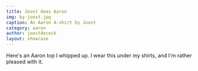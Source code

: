 ```yaml
---
title: Joost does Aaron
img: by-joost.jpg
caption: An Aaron A-shirt by Joost
category: aaron
author: joostdecock
layout: showcase
---
```

Here's an Aaron top I whipped up. I wear this under my shirts, and I'm rather pleased with it.
